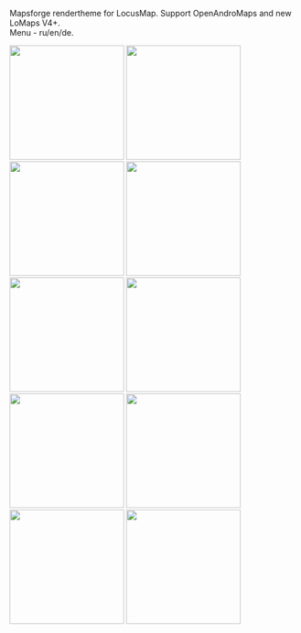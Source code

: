 Mapsforge rendertheme for LocusMap. Support OpenAndroMaps and new LoMaps V4+.<br>
Menu - ru/en/de.


<img src="https://user-images.githubusercontent.com/97698777/230924045-9ed6aad8-ba17-4eac-9bb8-96bd50de3d59.jpg" width="200"> <img src="https://user-images.githubusercontent.com/97698777/230924051-e675faac-d9c2-4d95-943a-8f16f7ff3590.jpg" width="200"> <img src="https://user-images.githubusercontent.com/97698777/230924054-8e94cfae-9b97-4c17-a06b-fbf986f77b0a.jpg" width="200"> <img src="https://user-images.githubusercontent.com/97698777/230924061-23227872-827b-4290-9407-7951243e0141.png" width="200"> <img src="https://user-images.githubusercontent.com/97698777/230924065-1315e456-e911-41e3-bd8c-174958edbfc9.png" width="200"> <img src="https://user-images.githubusercontent.com/97698777/230924071-bcf41b96-9b1b-4d77-a008-0319b8b96780.png" width="200"> <img src="https://user-images.githubusercontent.com/97698777/230924076-8a14224b-bf8a-4740-908e-94655e3f7b9c.png" width="200"> <img src="https://user-images.githubusercontent.com/97698777/230925458-292a8f2c-0e0d-4149-a230-a65463abb62e.png" width="200"> <img src="https://user-images.githubusercontent.com/97698777/230968332-a36c5a7d-1241-4744-834c-00032fbdb6a6.png" width="200"> <img src="https://user-images.githubusercontent.com/97698777/230968336-32c86228-6f1e-4f1f-b227-e86537cf1313.png" width="200">
